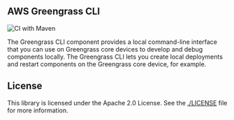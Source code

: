 ## AWS Greengrass CLI
![CI with Maven](https://github.com/aws-greengrass/aws-greengrass-cli/workflows/CI%20with%20Maven/badge.svg?branch=main)

The Greengrass CLI component provides a local command-line interface that you can use on Greengrass core devices to develop and debug components locally. The Greengrass CLI lets you create local deployments and restart components on the Greengrass core device, for example.

## License

This library is licensed under the Apache 2.0 License. See the [./LICENSE](./LICENSE) file for more information.
